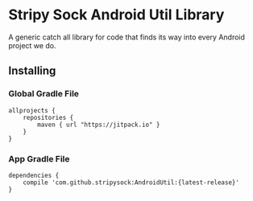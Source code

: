 # Stripy Sock Android Util Library

A generic catch all library for code that finds its way into every Android project we do.

## Installing

### Global Gradle File
    allprojects {
        repositories {
            maven { url "https://jitpack.io" }
        }
    }

### App Gradle File
    dependencies {
        compile 'com.github.stripysock:AndroidUtil:{latest-release}'
    }
